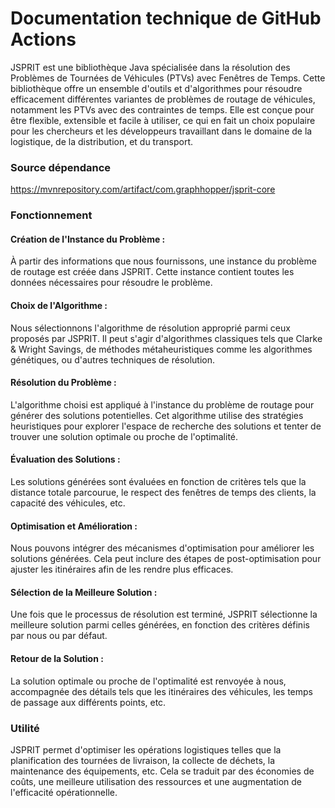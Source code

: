Documentation technique de GitHub Actions
====================================

JSPRIT est une bibliothèque Java spécialisée dans la résolution des Problèmes de Tournées de Véhicules (PTVs) avec Fenêtres de Temps. Cette bibliothèque offre un ensemble d'outils et d'algorithmes pour résoudre efficacement différentes variantes de problèmes de routage de véhicules, notamment les PTVs avec des contraintes de temps. Elle est conçue pour être flexible, extensible et facile à utiliser, ce qui en fait un choix populaire pour les chercheurs et les développeurs travaillant dans le domaine de la logistique, de la distribution, et du transport.

### Source dépendance

<https://mvnrepository.com/artifact/com.graphhopper/jsprit-core>

### Fonctionnement

#### Création de l'Instance du Problème :

À partir des informations que nous fournissons, une instance du problème de routage est créée dans JSPRIT. Cette instance contient toutes les données nécessaires pour résoudre le problème.

#### Choix de l'Algorithme :

Nous sélectionnons l'algorithme de résolution approprié parmi ceux proposés par JSPRIT. Il peut s'agir d'algorithmes classiques tels que Clarke & Wright Savings, de méthodes métaheuristiques comme les algorithmes génétiques, ou d'autres techniques de résolution.

#### Résolution du Problème :

L'algorithme choisi est appliqué à l'instance du problème de routage pour générer des solutions potentielles. Cet algorithme utilise des stratégies heuristiques pour explorer l'espace de recherche des solutions et tenter de trouver une solution optimale ou proche de l'optimalité.

#### Évaluation des Solutions :

Les solutions générées sont évaluées en fonction de critères tels que la distance totale parcourue, le respect des fenêtres de temps des clients, la capacité des véhicules, etc.

#### Optimisation et Amélioration :

Nous pouvons intégrer des mécanismes d'optimisation pour améliorer les solutions générées. Cela peut inclure des étapes de post-optimisation pour ajuster les itinéraires afin de les rendre plus efficaces.

#### Sélection de la Meilleure Solution :

Une fois que le processus de résolution est terminé, JSPRIT sélectionne la meilleure solution parmi celles générées, en fonction des critères définis par nous ou par défaut.

#### Retour de la Solution :

La solution optimale ou proche de l'optimalité est renvoyée à nous, accompagnée des détails tels que les itinéraires des véhicules, les temps de passage aux différents points, etc.

### Utilité

JSPRIT permet d'optimiser les opérations logistiques telles que la planification des tournées de livraison, la collecte de déchets, la maintenance des équipements, etc. Cela se traduit par des économies de coûts, une meilleure utilisation des ressources et une augmentation de l'efficacité opérationnelle.

